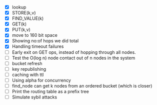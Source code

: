 - [x] lookup
- [x] STORE(k,v)
- [x] FIND_VALUE(k)
- [x] GET(k)
- [x] PUT(k,v)
- [x] move to 160 bit space
- [x] Showing no:of hops we did total
- [x] Handling timeout failures
- [ ] Early exit on GET ops, instead of hopping through all nodes.
- [ ] Test the O(log n) node contact out of n nodes in the system
- [ ] bucket refresh
- [ ] key republishing
- [ ] caching with ttl
- [ ] Using alpha for concurrency
- [ ] find_node can get k nodes from an ordered bucket (which is closer)
- [ ] Print the routing table as a prefix tree
- [ ] Simulate sybil attacks
